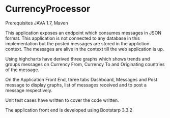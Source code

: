 # CurrencyProcessor

Prerequisites JAVA 1.7, Maven

This application exposes an endpoint which consumes messages in JSON format. This application is not connected to any database in this implementation but the 
posted messages are stored in the appliction context. The messages are alive in the context till the web application is up.

Using highcharts have derived three graphs which shows trends and groups messages on Currency From, Currency To and Originating countries of the message.

On the Application Front End, three tabs Dashboard, Messages and Post message to display graphs, list of messages received and to post a message respectively.

Unit test cases have written to cover the code written.

The application front end is developed using Bootstarp 3.3.2

